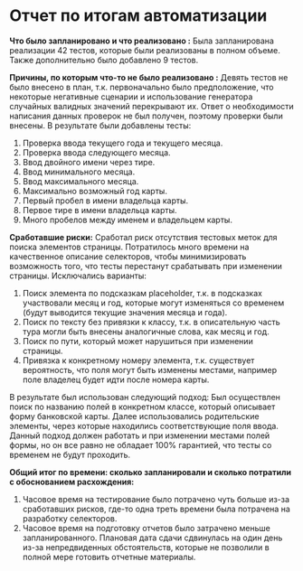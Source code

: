 # Отчет по итогам автоматизации
	
**Что было запланировано и что реализовано :**
Была запланирована реализации 42 тестов, которые были реализованы в полном объеме. Также дополнительно было добавлено 9 тестов.

**Причины, по которым что-то не было реализовано :**
Девять тестов не было внесено в план, т.к. первоначально было предположение, что некоторые негативные сценарии и использование генератора случайных валидных значений перекрывают их. Ответ о необходимости написания данных проверок не был получен, поэтому проверки были внесены. В результате были добавлены тесты:
1. Проверка ввода текущего года и текущего месяца.
1. Проверка ввода следующего месяца.
1. Ввод двойного имени через тире.
1. Ввод минимального месяца.
1. Ввод максимального месяца.
1. Максимально возможный год карты.
1. Первый пробел в имени владельца карты.
1. Первое тире в имени владельца карты.
1. Много пробелов между именем и владельцем карты.

**Сработавшие риски:**
Сработал риск отсутствия тестовых меток для поиска элементов страницы. Потратилось много времени на качественное описание селекторов, чтобы минимизировать возможность того, что тесты перестанут срабатывать при изменении страницы. Исключались варианты:
1. Поиск элемента по подсказкам placeholder, т.к. в подсказках участвовали месяц и год, которые могут изменяться со временем (будут выводится текущие значения месяца и года).
1. Поиск по тексту без привязки к классу, т.к. в описательную часть тура могли быть внесены аналогичные слова, как месяц и год.
1. Поиск по пути, который может нарушиться при изменении страницы.
1. Привязка к конкретному номеру элемента, т.к. существует вероятность, что поля могут быть изменены местами, например поле владелец будет идти после номера карты.

В результате был использован следующий подход:
Был осуществлен поиск по названию полей в конкретном классе, который описывает форму банковской карты. Далее использовались родительские элементы, через которые находились соответствующие поля ввода. Данный подход должен работать и при изменении местами полей формы, но он все равно не обладает 100% гарантией, что тесты со временем не будут проходить.

**Общий итог по времени: сколько запланировали и сколько потратили с обоснованием расхождения:**
1. Часовое время на тестирование было потрачено чуть больше из-за сработавших рисков, где-то одна треть времени была потрачена на разработку селекторов.
1. Часовое время на подготовку отчетов было затрачено меньше запланированного. Плановая дата сдачи сдвинулась на один день из-за непредвиденных обстоятельств, которые не позволили в полной мере готовить отчетные материалы.
